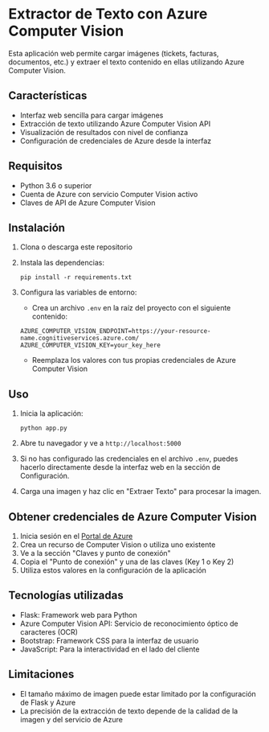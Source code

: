 # Extractor de Texto con Azure Computer Vision

Esta aplicación web permite cargar imágenes (tickets, facturas, documentos, etc.) y extraer el texto contenido en ellas utilizando Azure Computer Vision.

## Características

- Interfaz web sencilla para cargar imágenes
- Extracción de texto utilizando Azure Computer Vision API
- Visualización de resultados con nivel de confianza
- Configuración de credenciales de Azure desde la interfaz

## Requisitos

- Python 3.6 o superior
- Cuenta de Azure con servicio Computer Vision activo
- Claves de API de Azure Computer Vision

## Instalación

1. Clona o descarga este repositorio

2. Instala las dependencias:
   ```
   pip install -r requirements.txt
   ```

3. Configura las variables de entorno:
   - Crea un archivo `.env` en la raíz del proyecto con el siguiente contenido:
   ```
   AZURE_COMPUTER_VISION_ENDPOINT=https://your-resource-name.cognitiveservices.azure.com/
   AZURE_COMPUTER_VISION_KEY=your_key_here
   ```
   - Reemplaza los valores con tus propias credenciales de Azure Computer Vision

## Uso

1. Inicia la aplicación:
   ```
   python app.py
   ```

2. Abre tu navegador y ve a `http://localhost:5000`

3. Si no has configurado las credenciales en el archivo `.env`, puedes hacerlo directamente desde la interfaz web en la sección de Configuración.

4. Carga una imagen y haz clic en "Extraer Texto" para procesar la imagen.

## Obtener credenciales de Azure Computer Vision

1. Inicia sesión en el [Portal de Azure](https://portal.azure.com)
2. Crea un recurso de Computer Vision o utiliza uno existente
3. Ve a la sección "Claves y punto de conexión"
4. Copia el "Punto de conexión" y una de las claves (Key 1 o Key 2)
5. Utiliza estos valores en la configuración de la aplicación

## Tecnologías utilizadas

- Flask: Framework web para Python
- Azure Computer Vision API: Servicio de reconocimiento óptico de caracteres (OCR)
- Bootstrap: Framework CSS para la interfaz de usuario
- JavaScript: Para la interactividad en el lado del cliente

## Limitaciones

- El tamaño máximo de imagen puede estar limitado por la configuración de Flask y Azure
- La precisión de la extracción de texto depende de la calidad de la imagen y del servicio de Azure

